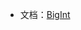 - 文档：[BigInt](https://developer.mozilla.org/zh-CN/docs/Web/JavaScript/Reference/Global_Objects/BigInt)